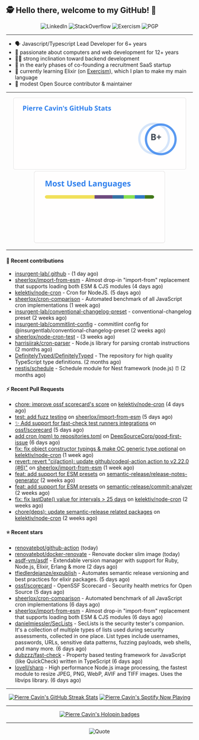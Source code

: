 <h2 style="display:inline" align="center">🕵️ Hello there, welcome to my GitHub! 👋</h2>
<br />
<p align="center">
    <a href="https://links.sherlox.io/github-linkedin" target="_blank" style="text-decoration: none;">
        <img src="https://img.shields.io/badge/LinkedIn-0077b5?style=flat-square&logo=linkedin" alt="LinkedIn">
    </a>
    <a href="https://links.sherlox.io/github-stackoverflow" target="_blank" style="text-decoration: none;">
        <img src="https://img.shields.io/badge/StackOverflow-9a9c9f?style=flat-square&logo=StackOverflow" alt="StackOverflow">
    </a>
    <a href="https://links.sherlox.io/github-exercism" target="_blank" style="text-decoration: none;">
        <img src="https://img.shields.io/badge/Exercism-7600fe?style=flat-square&logo=Exercism" alt="Exercism">
    </a>
    <a href="https://pgp.mit.edu/pks/lookup?op=get&search=0x48D089FE8FC01A4E7E88EE9611567DFABCB9256E" target="_blank" style="text-decoration: none;">
        <img src="https://img.shields.io/badge/pgp-0x11567DFABCB9256E-313131?style=flat&labelColor=313131&color=313131" alt="PGP">
    </a>
</p>

---

<ul>
    <li>🗣 Javascript/Typescript Lead Developer for 6+ years</li>
    <li>👴 passionate about computers and web development for 12+ years</li>
    <li>🧑‍💻 strong inclination toward backend development</li>
    <li>👷 in the early phases of co-founding a recruitment SaaS startup</li>
    <li>💜 currently learning Elixir (on <a href="https://links.sherlox.io/github-exercism-elixir-track">Exercism</a>), which I plan to make my main language</li>
    <li>🫶 modest Open Source contributor & maintainer</li>
</ul>

---

<div align="center">
  <a href="https://github-readme-stats.sherlox.io" style="display: inline-block;">
    <img src="assets/stats.svg" alt="Pierre Cavin's Github stats" height="195px" />
  </a>
  
  <a href="https://github-readme-stats.sherlox.io" style="display: inline-block;">
    <img src="assets/top-langs.svg" alt="Pierre Cavin's Most used languages" height="195px" />
  </a>
</div>

---

#### 🫶 Recent contributions

- [insurgent-lab/.github](https://github.com/insurgent-lab/.github) -  (1 day ago)
- [sheerlox/import-from-esm](https://github.com/sheerlox/import-from-esm) - Almost drop-in &#34;import-from&#34; replacement that supports loading both ESM &amp; CJS modules (4 days ago)
- [kelektiv/node-cron](https://github.com/kelektiv/node-cron) - Cron for NodeJS. (5 days ago)
- [sheerlox/cron-comparison](https://github.com/sheerlox/cron-comparison) - Automated benchmark of all JavaScript cron implementations (1 week ago)
- [insurgent-lab/conventional-changelog-preset](https://github.com/insurgent-lab/conventional-changelog-preset) - conventional-changelog preset (2 weeks ago)
- [insurgent-lab/commitlint-config](https://github.com/insurgent-lab/commitlint-config) - commitlint config for @insurgentlab/conventional-changelog-preset (2 weeks ago)
- [sheerlox/node-cron-test](https://github.com/sheerlox/node-cron-test) -  (3 weeks ago)
- [harrisiirak/cron-parser](https://github.com/harrisiirak/cron-parser) - Node.js library for parsing crontab instructions (2 months ago)
- [DefinitelyTyped/DefinitelyTyped](https://github.com/DefinitelyTyped/DefinitelyTyped) - The repository for high quality TypeScript type definitions. (2 months ago)
- [nestjs/schedule](https://github.com/nestjs/schedule) - Schedule module for Nest framework (node.js) ⏰ (2 months ago)

#### ⚡ Recent Pull Requests

- [chore: improve ossf scorecard&#39;s score](https://github.com/kelektiv/node-cron/pull/715) on [kelektiv/node-cron](https://github.com/kelektiv/node-cron) (4 days ago)
- [test: add fuzz testing](https://github.com/sheerlox/import-from-esm/pull/18) on [sheerlox/import-from-esm](https://github.com/sheerlox/import-from-esm) (5 days ago)
- [:sparkles: Add support for fast-check test runners integrations](https://github.com/ossf/scorecard/pull/3568) on [ossf/scorecard](https://github.com/ossf/scorecard) (5 days ago)
- [add cron (npm) to repositories.toml](https://github.com/DeepSourceCorp/good-first-issue/pull/652) on [DeepSourceCorp/good-first-issue](https://github.com/DeepSourceCorp/good-first-issue) (6 days ago)
- [fix: fix object constructor typings &amp; make OC generic type optional](https://github.com/kelektiv/node-cron/pull/712) on [kelektiv/node-cron](https://github.com/kelektiv/node-cron) (1 week ago)
- [revert: revert &#34;ci(action): update github/codeql-action action to v2.22.0 (#6)&#34;](https://github.com/sheerlox/import-from-esm/pull/9) on [sheerlox/import-from-esm](https://github.com/sheerlox/import-from-esm) (1 week ago)
- [feat: add support for ESM presets](https://github.com/semantic-release/release-notes-generator/pull/544) on [semantic-release/release-notes-generator](https://github.com/semantic-release/release-notes-generator) (2 weeks ago)
- [feat: add support for ESM presets](https://github.com/semantic-release/commit-analyzer/pull/537) on [semantic-release/commit-analyzer](https://github.com/semantic-release/commit-analyzer) (2 weeks ago)
- [fix: fix lastDate() value for intervals &gt; 25 days](https://github.com/kelektiv/node-cron/pull/711) on [kelektiv/node-cron](https://github.com/kelektiv/node-cron) (2 weeks ago)
- [chore(deps): update semantic-release related packages](https://github.com/kelektiv/node-cron/pull/709) on [kelektiv/node-cron](https://github.com/kelektiv/node-cron) (2 weeks ago)

#### ⭐ Recent stars

- [renovatebot/github-action](https://github.com/renovatebot/github-action) (today)
- [renovatebot/docker-renovate](https://github.com/renovatebot/docker-renovate) - Renovate docker slim image (today)
- [asdf-vm/asdf](https://github.com/asdf-vm/asdf) - Extendable version manager with support for Ruby, Node.js, Elixir, Erlang &amp; more (2 days ago)
- [tfiedlerdejanze/expublish](https://github.com/tfiedlerdejanze/expublish) - Automates semantic release versioning and best practices for elixir packages. (5 days ago)
- [ossf/scorecard](https://github.com/ossf/scorecard) - OpenSSF Scorecard - Security health metrics for Open Source (5 days ago)
- [sheerlox/cron-comparison](https://github.com/sheerlox/cron-comparison) - Automated benchmark of all JavaScript cron implementations (6 days ago)
- [sheerlox/import-from-esm](https://github.com/sheerlox/import-from-esm) - Almost drop-in &#34;import-from&#34; replacement that supports loading both ESM &amp; CJS modules (6 days ago)
- [danielmiessler/SecLists](https://github.com/danielmiessler/SecLists) - SecLists is the security tester&#39;s companion. It&#39;s a collection of multiple types of lists used during security assessments, collected in one place. List types include usernames, passwords, URLs, sensitive data patterns, fuzzing payloads, web shells, and many more. (6 days ago)
- [dubzzz/fast-check](https://github.com/dubzzz/fast-check) - Property based testing framework for JavaScript (like QuickCheck) written in TypeScript (6 days ago)
- [lovell/sharp](https://github.com/lovell/sharp) - High performance Node.js image processing, the fastest module to resize JPEG, PNG, WebP, AVIF and TIFF images. Uses the libvips library. (6 days ago)

---

<div align="center">
  <a href="https://github-readme-streak-stats.herokuapp.com" style="display: inline-block;">
    <img src="https://github-readme-streak-stats.sherlox.io/?user=sheerlox&theme=default&mode=weekly&disable_animations=true" alt="Pierre Cavin's GitHub Streak Stats" height="247px" />
  </a>

  <a href="https://links.sherlox.io/github-spotify" style="display: inline-block;">
    <img src="https://spotify-github-profile.vercel.app/api/view?uid=6ridtm5cbc0y9bf5qmtqpoupv&cover_image=true&theme=default&show_offline=false&background_color=121212&interchange=true&bar_color_cover=true" alt="Pierre Cavin's Spotify Now Playing" height="240px" />
  </a>
</div>

---

<div align="center">
  <a href="https://holopin.io/@sheerlox" style="display: inline-block;">
    <img src="https://holopin.me/sheerlox" alt="Pierre Cavin's Holopin badges" height="253px" />
  </a>
</div>

---

<p align="center">
    <a href="https://github.com/piyushsuthar/github-readme-quotes" target="_blank" style="text-decoration: none;">
        <img src="https://quotes-github-readme.vercel.app/api?type=horizontal&quote=Inaction%20will%20cause%20a%20man%20to%20sink%20into%20the%20slough%20of%20despond%20and%20vanish%20without%20a%20trace.&author=Farley%20Mowat" alt="Quote">
    </a>
</p>
